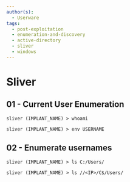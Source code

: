 ```yaml
---
author(s):
  - Userware
tags:
  - post-exploitation
  - enumeration-and-discovery
  - active-directory
  - sliver
  - windows
---
```

# Sliver

## 01 - Current User Enumeration

```
sliver (IMPLANT_NAME) > whoami

sliver (IMPLANT_NAME) > env USERNAME
```

## 02 - Enumerate usernames

```
sliver (IMPLANT_NAME) > ls C:/Users/

sliver (IMPLANT_NAME) > ls //<IP>/C$/Users/
```